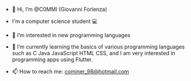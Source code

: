 - 👋 Hi, I’m @C0MMI (Giovanni Forlenza)
  
- I'm a computer science student 💻

- 👀 I’m interested in new programming languages
- 🌱 I’m currently learning the basics of various programming languages such as C Java JavaScript HTML CSS, and I am very interested in programming apps using Flutter.

- 📫 How to reach me: cominer_98@hotmail.com
